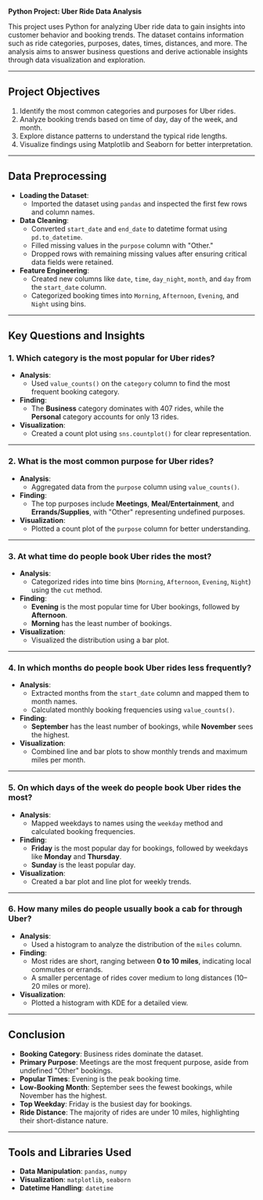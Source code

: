**Python Project: Uber Ride Data Analysis**

This project uses Python for analyzing Uber ride data to gain insights into customer behavior and booking trends. The dataset contains information such as ride categories, purposes, dates, times, distances, and more. The analysis aims to answer business questions and derive actionable insights through data visualization and exploration.

---

## **Project Objectives**
1. Identify the most common categories and purposes for Uber rides.
2. Analyze booking trends based on time of day, day of the week, and month.
3. Explore distance patterns to understand the typical ride lengths.
4. Visualize findings using Matplotlib and Seaborn for better interpretation.

---

## **Data Preprocessing**
- **Loading the Dataset**:
  - Imported the dataset using `pandas` and inspected the first few rows and column names.
- **Data Cleaning**:
  - Converted `start_date` and `end_date` to datetime format using `pd.to_datetime`.
  - Filled missing values in the `purpose` column with "Other."
  - Dropped rows with remaining missing values after ensuring critical data fields were retained.
- **Feature Engineering**:
  - Created new columns like `date`, `time`, `day_night`, `month`, and `day` from the `start_date` column.
  - Categorized booking times into `Morning`, `Afternoon`, `Evening`, and `Night` using bins.

---

## **Key Questions and Insights**

### **1. Which category is the most popular for Uber rides?**
- **Analysis**: 
  - Used `value_counts()` on the `category` column to find the most frequent booking category.
- **Finding**: 
  - The **Business** category dominates with 407 rides, while the **Personal** category accounts for only 13 rides.
- **Visualization**:
  - Created a count plot using `sns.countplot()` for clear representation.

---

### **2. What is the most common purpose for Uber rides?**
- **Analysis**: 
  - Aggregated data from the `purpose` column using `value_counts()`.
- **Finding**:
  - The top purposes include **Meetings**, **Meal/Entertainment**, and **Errands/Supplies**, with "Other" representing undefined purposes.
- **Visualization**:
  - Plotted a count plot of the `purpose` column for better understanding.

---

### **3. At what time do people book Uber rides the most?**
- **Analysis**:
  - Categorized rides into time bins (`Morning`, `Afternoon`, `Evening`, `Night`) using the `cut` method.
- **Finding**:
  - **Evening** is the most popular time for Uber bookings, followed by **Afternoon**.
  - **Morning** has the least number of bookings.
- **Visualization**:
  - Visualized the distribution using a bar plot.

---

### **4. In which months do people book Uber rides less frequently?**
- **Analysis**:
  - Extracted months from the `start_date` column and mapped them to month names.
  - Calculated monthly booking frequencies using `value_counts()`.
- **Finding**:
  - **September** has the least number of bookings, while **November** sees the highest.
- **Visualization**:
  - Combined line and bar plots to show monthly trends and maximum miles per month.

---

### **5. On which days of the week do people book Uber rides the most?**
- **Analysis**:
  - Mapped weekdays to names using the `weekday` method and calculated booking frequencies.
- **Finding**:
  - **Friday** is the most popular day for bookings, followed by weekdays like **Monday** and **Thursday**.
  - **Sunday** is the least popular day.
- **Visualization**:
  - Created a bar plot and line plot for weekly trends.

---

### **6. How many miles do people usually book a cab for through Uber?**
- **Analysis**:
  - Used a histogram to analyze the distribution of the `miles` column.
- **Finding**:
  - Most rides are short, ranging between **0 to 10 miles**, indicating local commutes or errands.
  - A smaller percentage of rides cover medium to long distances (10–20 miles or more).
- **Visualization**:
  - Plotted a histogram with KDE for a detailed view.

---

## **Conclusion**
- **Booking Category**: Business rides dominate the dataset.
- **Primary Purpose**: Meetings are the most frequent purpose, aside from undefined "Other" bookings.
- **Popular Times**: Evening is the peak booking time.
- **Low-Booking Month**: September sees the fewest bookings, while November has the highest.
- **Top Weekday**: Friday is the busiest day for bookings.
- **Ride Distance**: The majority of rides are under 10 miles, highlighting their short-distance nature.

---

## **Tools and Libraries Used**
- **Data Manipulation**: `pandas`, `numpy`
- **Visualization**: `matplotlib`, `seaborn`
- **Datetime Handling**: `datetime`
